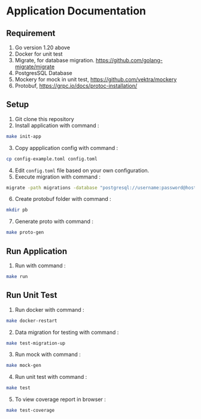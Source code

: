 # Application Documentation

## Requirement
1. Go version 1.20 above
2. Docker for unit test
3. Migrate, for database migration. https://github.com/golang-migrate/migrate
4. PostgresSQL Database
5. Mockery for mock in unit test, https://github.com/vektra/mockery
6. Protobuf, https://grpc.io/docs/protoc-installation/

## Setup
1. Git clone this repository
2. Install application with command : 
```bash 
make init-app 
```
3. Copy appplication config with command : 
```bash 
cp config-example.toml config.toml
```
4. Edit `config.toml` file based on your own configuration.
5. Execute migration with command : 
```bash 
migrate -path migrations -database "postgresql://username:password@host:port/databasename?sslmode=disable" -verbose up
```
6. Create protobuf folder with command : 
```bash 
mkdir pb
```
7. Generate proto with command : 
```bash 
make proto-gen
```

## Run Application
1. Run with command : 
```bash 
make run
```

## Run Unit Test
1. Run docker with command : 
```bash 
make docker-restart
```
2. Data migration for testing with command :
```bash 
make test-migration-up
```
3. Run mock with command : 
```bash 
make mock-gen
```
4. Run unit test with command : 
```bash 
make test
```
5. To view coverage report in browser : 
```bash 
make test-coverage
```